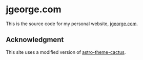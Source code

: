# jgeorge.com

This is the source code for my personal website, [jgeorge.com](https://jgeorge.pages.dev).

## Acknowledgment

This site uses a modified version of [astro-theme-cactus](https://github.com/chrismwilliams/astro-theme-cactus).
